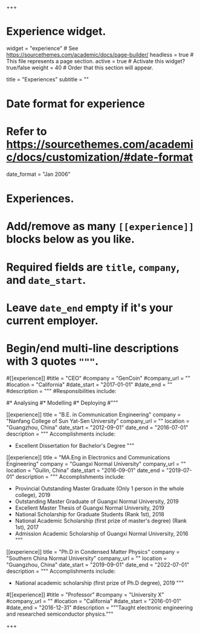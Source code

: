 +++
# Experience widget.
widget = "experience"  # See https://sourcethemes.com/academic/docs/page-builder/
headless = true  # This file represents a page section.
active = true  # Activate this widget? true/false
weight = 40  # Order that this section will appear.

title = "Experiences"
subtitle = ""

# Date format for experience
#   Refer to https://sourcethemes.com/academic/docs/customization/#date-format
date_format = "Jan 2006"

# Experiences.
#   Add/remove as many `[[experience]]` blocks below as you like.
#   Required fields are `title`, `company`, and `date_start`.
#   Leave `date_end` empty if it's your current employer.
#   Begin/end multi-line descriptions with 3 quotes `"""`.
#[[experience]]
  #title = "CEO"
  #company = "GenCoin"
  #company_url = ""
  #location = "California"
  #date_start = "2017-01-01"
  #date_end = ""
  #description = """
  #Responsibilities include:
  
  #* Analysing
  #* Modelling
  #* Deploying
  #"""

[[experience]]
  title = "B.E. in Communication Engineering"
  company = "Nanfang College of Sun Yat-Sen University"
  company_url = ""
  location = "Guangzhou, China"
  date_start = "2012-09-01"
  date_end = "2016-07-01"
  description = """
  Accomplishments include:
  
  * Excellent Dissertation for Bachelor's Degree
  """

[[experience]]
  title = "MA.Eng in Electronics and Communications Engineering"
  company = "Guangxi Normal University"
  company_url = ""
  location = "Guilin, China"
  date_start = "2016-09-01"
  date_end = "2019-07-01"
  description = """
  Accomplishments include:
  
  * Provincial Outstanding Master Graduate (Only 1 person in the whole college), 2019
  * Outstanding Master Graduate of Guangxi Normal University, 2019
  * Excellent Master Thesis of Guangxi Normal University, 2019 
  * National Scholarship for Graduate Students (Rank 1st), 2018
  * National Academic Scholarship (first prize of master's degree) (Rank 1st), 2017
  * Admission Academic Scholarship of Guangxi Normal University, 2016
  """

[[experience]]
  title = "Ph.D in Condensed Matter Physics"
  company = "Southern China Normal University"
  company_url = ""
  location = "Guangzhou, China"
  date_start = "2019-09-01"
  date_end = "2022-07-01"
  description = """
  Accomplishments include:
  
  * National academic scholarship (first prize of Ph.D degree), 2019
  """

#[[experience]]
  #title = "Professor"
  #company = "University X"
  #company_url = ""
  #location = "California"
  #date_start = "2016-01-01"
  #date_end = "2016-12-31"
  #description = """Taught electronic engineering and researched semiconductor physics."""

+++
